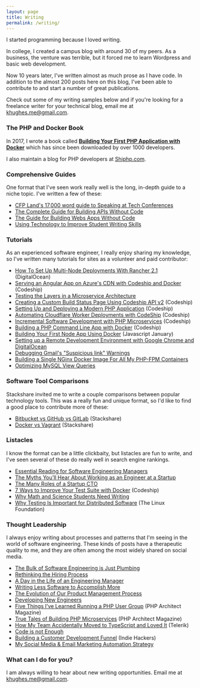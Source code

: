 ```yaml
---
layout: page
title: Writing
permalink: /writing/
---
```


I started programming because I loved writing.

In college, I created a campus blog with around 30 of my peers. As a business, the venture was terrible, but 
it forced me to learn Wordpress and basic web development.

Now 10 years later, I've written almost as much prose as I have code. In addition to the almost 200 posts
here on this blog, I've been able to contribute to and start a number of great publications.

Check out some of my writing samples below and if you're looking for a freelance writer for your technical blog,
 email me at [khughes.me@gmail.com](mailto:khughes.me@gmail.com).

### The PHP and Docker Book
In 2017, I wrote a book called **[Building Your First PHP Application with Docker](https://leanpub.com/first-php-docker-application)** which has since been downloaded by over 1000 developers.

I also maintain a blog for PHP developers at [Shiphp.com](https://www.shiphp.com/).

### Comprehensive Guides
One format that I've seen work really well is the long, in-depth guide to a niche topic. I've written
a few of these:

- [CFP Land's 17,000 word guide to Speaking at Tech Conferences](https://www.cfpland.com/guides/speaking/)
- [The Complete Guide for Building APIs Without Code](https://www.portablecto.com/guides/api-development)
- [The Guide for Building Webs Apps Without Code](https://www.portablecto.com/guides/web-applications)
- [Using Technology to Improve Student Writing Skills](https://www.thegraidenetwork.com/blog-all/using-technology-to-improve-student-writing-skills)

### Tutorials
As an experienced software engineer, I really enjoy sharing my knowledge, so I've written many tutorials for 
sites as a volunteer and paid contributor: 

- [How To Set Up Multi-Node Deployments With Rancher 2.1](https://www.digitalocean.com/community/tutorials/how-to-set-up-multi-node-deployments-with-rancher-2-1-kubernetes-and-docker-machine-on-ubuntu-18-04) (DigitalOcean)
- [Serving an Angular App on Azure's CDN with Codeship and Docker](https://rollout.io/blog/serving-an-angular-app-on-azures-cdn-with-codeship-and-docker/) (Codeship)
- [Testing the Layers in a Microservice Architecture](https://www.karllhughes.com/posts/testing-layers)
- [Creating a Custom Build Status Page Using Codeship API v2](https://rollout.io/blog/creating-a-custom-build-status-page-using-codeship-api-v2/) (Codeship)
- [Setting Up and Deploying a Modern PHP Application](https://rollout.io/blog/setting-up-and-deploying-a-modern-php-application/) (Codeship)
- [Automating Cloudflare Worker Deployments with CodeShip](https://rollout.io/blog/automating-cloudflare-worker-deployments-codeship/) (Codeship)
- [Incremental Software Development with PHP Microservices](https://rollout.io/blog/incremental-software-development-with-php-microservices/) (Codeship)
- [Building a PHP Command Line App with Docker](https://rollout.io/blog/building-a-php-command-line-app-with-docker/) (Codeship)
- [Building Your First Node App Using Docker](https://www.javascriptjanuary.com/blog/building-your-first-node-app-using-docker) (Javascript January)
- [Setting up a Remote Development Environment with Google Chrome and DigitalOcean](https://www.karllhughes.com/posts/remote-development-environment)
- [Debugging Gmail's "Suspicious link" Warnings](https://dev.to/karllhughes/debugging-gmail-s-suspicious-link-warnings-45ia)
- [Building a Single NGinx Docker Image For All My PHP-FPM Containers](https://www.shiphp.com/blog/2018/nginx-php-fpm-with-env)
- [Optimizing MySQL View Queries](https://www.shiphp.com/blog/2019/optimizing-mysql-view-queries)

### Software Tool Comparisons
Stackshare invited me to write a couple comparisons between popular technology tools. This was a really fun and unique format, 
so I'd like to find a good place to contribute more of these:

- [Bitbucket vs GitHub vs GitLab](https://stackshare.io/stackups/bitbucket-vs-github-vs-gitlab) (Stackshare)
- [Docker vs Vagrant](https://stackshare.io/stackups/docker-vs-vagrant-cloud) (Stackshare)

### Listacles
I know the format can be a little clickbaity, but listacles are fun to write, and I've seen several of these do
really well in search engine rankings.

- [Essential Reading for Software Engineering Managers](https://www.karllhughes.com/posts/reading-for-engineering-managers)
- [The Myths You’ll Hear About Working as an Engineer at a Startup](https://www.karllhughes.com/posts/myths-working-engineer-startup)
- [The Many Roles of a Startup CTO](https://www.karllhughes.com/posts/roles-of-startup-cto)
- [7 Ways to Improve Your Test Suite with Docker](https://rollout.io/blog/7-ways-to-improve-your-test-suite-with-docker/) (Codeship)
- [Why Math and Science Students Need Writing](https://www.thegraidenetwork.com/blog-all/2017/10/3/why-math-and-science-students-need-writing)
- [Why Testing Is Important for Distributed Software](https://www.linuxfoundation.org/blog/2017/10/testing-important-distributed-software/) (The Linux Foundation)

### Thought Leadership
I always enjoy writing about processes and patterns that I'm seeing in the world of software engineering. These kinds of
posts have a therapeutic quality to me, and they are often among the most widely shared on social media.

- [The Bulk of Software Engineering is Just Plumbing](https://www.karllhughes.com/posts/plumbing)
- [Rethinking the Hiring Process](https://www.karllhughes.com/posts/rethinking-hiring)
- [A Day in the Life of an Engineering Manager](https://www.karllhughes.com/posts/engineering-manager)
- [Writing Less Software to Accomplish More](https://www.karllhughes.com/posts/less-custom-software)
- [The Evolution of Our Product Management Process](https://www.karllhughes.com/posts/product-management-process)
- [Developing New Engineers](https://www.karllhughes.com/posts/developing-talent)
- [Five Things I’ve Learned Running a PHP User Group](https://www.phparch.com/article/cultivating-a-community-five-things-ive-learned-running-a-php-user-group/) (PHP Architect Magazine)
- [True Tales of Building PHP Microservices](https://www.phparch.com/magazine/2017-2/september/) (PHP Architect Magazine)
- [How My Team Accidentally Moved to TypeScript and Loved It](https://www.telerik.com/blogs/how-my-team-accidentally-moved-to-typescript-and-loved-it) (Telerik)
- [Code is not Enough](https://www.linkedin.com/pulse/code-notenough-karl-l-hughes/)
- [Building a Customer Development Funnel](https://www.indiehackers.com/article/building-a-customer-development-funnel-ca25dbc2d6) (Indie Hackers)
- [My Social Media & Email Marketing Automation Strategy](https://www.sideprojectchecklist.com/2018/my-social-media-automation/)

### What can I do for you?
I am always willing to hear about new writing opportunities. Email me at [khughes.me@gmail.com](mailto:khughes.me@gmail.com).
